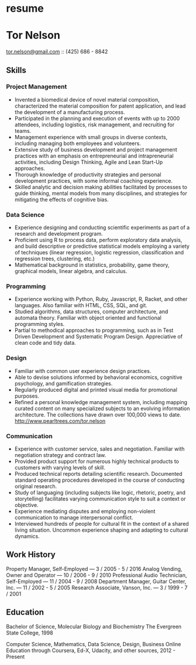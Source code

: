 # resume

# Tor Nelson
tor.nelson@gmail.com :: (425) 686 - 8842 
## Skills
### Project Management
* Invented a biomedical device of novel material composition, characterized the material composition for patent application, and lead the development of a manufacturing process. 
* Participated in the planning and execution of events with up to 2000 attendees, including logistics, risk management, and recruiting for teams. 
* Management experience with small groups in diverse contexts, including managing both employees and volunteers. 
* Extensive study of business development and project management practices with an emphasis on entrepreneurial and intrapreneurial activities, including Design Thinking, Agile and Lean Start-Up approaches.
* Thorough knowledge of productivity strategies and personal development practices, with some informal coaching experience.
* Skilled analytic and decision making abilities facilitated by processes to guide thinking, mental models from many disciplines, and strategies for mitigating the effects of cognitive bias.
### Data Science
* Experience designing and conducting scientific experiments as part of a research and development program. 
* Proficient using R to process data, perform exploratory data analysis, and build descriptive or predictive statistical models employing a variety of techniques (linear regression, logistic regression, classification and regression trees, clustering, etc.) 
* Mathematical background in statistics, probability, game theory, graphical models, linear algebra, and calculus.
### Programming
* Experience working with Python, Ruby, Javascript, R, Racket, and other languages. Also familiar with HTML, CSS, SQL, and git. 
* Studied algorithms, data structures, computer architecture, and automata theory. Familiar with object oriented and functional programming styles. 
* Partial to methodical approaches to programming, such as in Test Driven Development and Systematic Program Design. Appreciative of clean code and tidy data.
### Design
* Familiar with common user experience design practices.
* Able to devise solutions informed by behavioral economics, cognitive psychology, and gamification strategies.
* Regularly produced digital and printed visual media for promotional purposes.
* Refined a personal knowledge management system, including mapping curated content on many specialized subjects to an evolving information architecture. The collections have drawn over 100,000 views to date. http://www.pearltrees.com/tor.nelson
### Communication
* Experience with customer service, sales and negotiation. Familiar with negotiation strategy and contract law. 
* Provided product support for numerous highly technical products to customers with varying levels of skill.
* Produced technical reports detailing scientific research. Documented standard operating procedures developed in the course of conducting original research. 
* Study of languaging (including subjects like logic, rhetoric, poetry, and storytelling) facilitates varying communication style to suit a context or objective. 
* Experience mediating disputes and employing non-violent communication to manage interpersonal conflict. 
* Interviewed hundreds of people for cultural fit in the context of a shared living situation. Uncommon experience shaping and adapting to cultural dynamics.
## Work History
Property Manager, Self-Employed — 3 / 2005 - 5 / 2016
Analog Vending, Owner and Operator — 10 / 2006 - 9 / 2010
Professional Audio Technician, Self-Employed — 11 / 2004 - 9 / 2008
Department Manager, Guitar Center, Inc. — 11 / 2002 - 5 / 2005
Research Associate, Vanson, Inc. — 3 / 1999 - 7 / 2001
## Education
Bachelor of Science, Molecular Biology and Biochemistry
The Evergreen State College, 1998

Computer Science, Mathematics, Data Science, Design, Business
Online Education through Coursera, Ed-X, Udacity, and other sources, 2012 - Present

